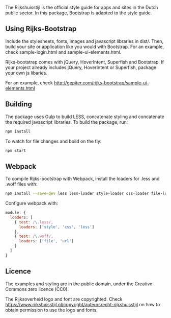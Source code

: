 The Rijkshuisstijl is the official style guide for apps and sites in the Dutch public sector. In this package, Bootstrap is adapted to the style guide.


## Using Rijks-Bootstrap

Include the stylesheets, fonts, images and javascript libraries in dist/. Then, build your site or application like you would with Bootstrap. For an example, check sample-login.html and sample-ui-elements.html.

Rijks-bootstrap comes with jQuery, HoverIntent, Superfish and Bootstrap. If your project already includes jQuery, HoverIntent or Superfish, package your own js libaries.

For an example, check http://gepiter.com/rijks-bootstrap/sample-ui-elements.html

## Building

The package uses Gulp to build LESS, concatenate styling and concatenate the required javascript libraries. To build the package, run:

```bash
npm install
```

To watch for file changes and build on the fly:

```bash
npm start
```

## Webpack

To compile Rijks-bootstrap with  Webpack, install the loaders for .less and .woff files with:

```bash
npm install --save-dev less less-loader style-loader css-loader file-loader url-loader woff-loader
```

Configure webpack with:

```js
module: {
  loaders: [
    { test: /\.less/,
      loaders: ['style', 'css', 'less']
    },
    { test: /\.woff/,
      loaders: ['file', 'url']
    }
  ]
}
```

## Licence

The examples and styling are in the public domain, under the Creative Commons zero licence (CC0).

The Rijksoverheid logo and font are copyrighted. Check https://www.rijkshuisstijl.nl/copyright/auteursrecht-rijkshuisstijl on how to obtain permission to use the logo and fonts.